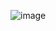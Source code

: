 ![image](https://user-images.githubusercontent.com/122905531/213528359-b39eed3a-a9ff-4c49-83bc-dea7a2132dc5.png)

